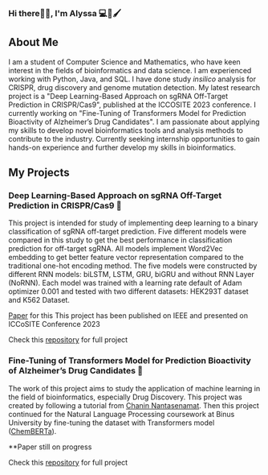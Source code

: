 ### Hi there👋🏻, I'm Alyssa 💻🎨🖌️

## About Me
I am a student of Computer Science and Mathematics, who have keen interest in the fields of bioinformatics and data science. I am experienced working with Python, Java, and SQL. I have done study _insilico_ analysis for CRISPR, drug discovery and genome mutation detection. My latest research project is a "Deep Learning-Based Approach on sgRNA Off-Target Prediction in CRISPR/Cas9", published at the ICCOSITE 2023 conference. I currently working on "Fine-Tuning of Transformers Model for Prediction Bioactivity of Alzheimer’s Drug Candidates". I am passionate about applying my skills to develop novel bioinformatics tools and analysis methods to contribute to the industry. Currently seeking internship opportunities to gain hands-on experience and further develop my skills in bioinformatics.

## My Projects
### Deep Learning-Based Approach on sgRNA Off-Target Prediction in CRISPR/Cas9 🧬
This project is intended for study of implementing deep learning to a binary classification of sgRNA off-target prediction. Five different models were compared in this study to get the best performance in classification prediction for off-target sgRNA. All models implement Word2Vec embedding to get better feature vector representation compared to the traditional one-hot encoding method. The five models were constructed by different RNN models: biLSTM, LSTM, GRU, biGRU and without RNN Layer (NoRNN). Each model was trained with a learning rate default of Adam optimizer 0.001 and tested with two different datasets: HEK293T dataset and K562 Dataset.

[Paper](https://binusianorg-my.sharepoint.com/personal/alyssa_imani_binus_ac_id/_layouts/15/guestaccess.aspx?docid=0fa3a7f195ebf46389d9fbe549cf21e94&authkey=Ae0WPMrh_KNx03mEelJ7T1U&e=TDfJ2j) for this This project has been published on IEEE and presented on ICCoSITE Conference 2023

Check this [repository](https://github.com/alyssaimani/Deep-Learning-CRISPR-Model) for full project
### Fine-Tuning of Transformers Model for Prediction Bioactivity of Alzheimer’s Drug Candidates 💊
The work of this project aims to study the application of machine learning in the field of bioinformatics, especially Drug Discovery.
This project was created by following a tutorial from [Chanin Nantasenamat](https://github.com/dataprofessor). 
Then this project continued for the Natural Language Processing coursework at Binus University by fine-tuning the dataset with Transformers model ([ChemBERTa](https://github.com/deepchem/deepchem)).

**Paper still on progress

Check this [repository](https://github.com/alyssaimani/Drug_Discovery_Acetylcholinesterase) for full project
